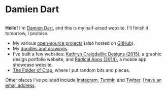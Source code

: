 <!--
  {"title": "Damien Dart's Homepage", "output": "public/index.html"}
-->

Damien Dart
===========

<img alt="" class="robotinaponcho-image"
    src="/assets/robotinaponcho.png"
    srcset="/assets/robotinaponcho@2x.png 2x">

**Hello!** I'm [Damien Dart][1], and this is my half-arsed website. I'll
finish it tomorrow, I promise.

[1]: </>

  - My various [open-source projects][2] (also hosted on [GitHub][3]).
  - My [doodles and drawings][4].
  - I've built a few websites: [Kathryn Craigdaillie Designs (2015)][5],
    a graphic design portfolio website, and [Radical Apps (2014)][6], a
    mobile app showcase website.
  - [The Folder of Crap][7], where I put random bits and pieces.

[2]: </git/>
[3]: <https://github.com/damiendart>
[4]: </art/>
[5]: <http://www.kathryncraigdaillie.co.uk/>
[6]: <http://www.radicalapps.co.uk/>
[7]: </crap/>

Other places I've polluted include [Instagram][8], [Tumblr][9], and
[Twitter][10]. [I have an email address][11].

[8]: <https://instagram.com/damiendart>
[9]: <http://blog.robotinaponcho.net>
[10]: <https://twitter.com/damiendart>
[11]: <mailto:damiendart@pobox.com>
